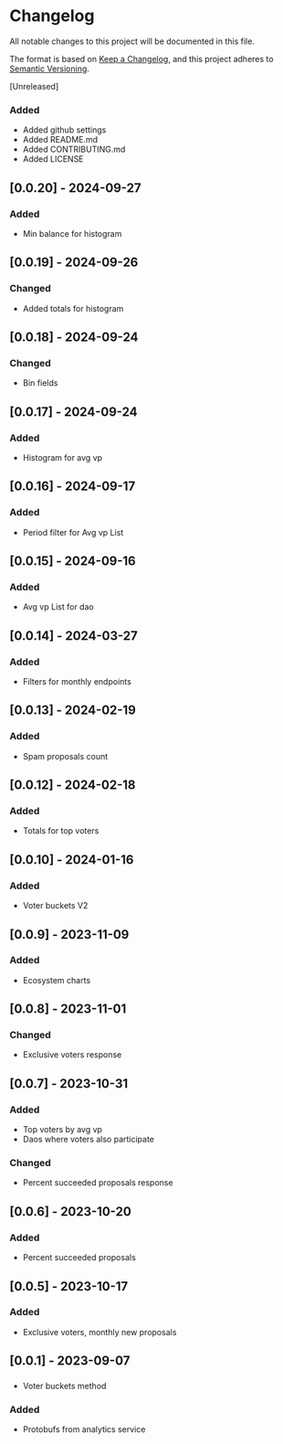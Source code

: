 # Changelog

All notable changes to this project will be documented in this file.

The format is based on [Keep a Changelog](https://keepachangelog.com/en/1.0.0/), and this project adheres
to [Semantic Versioning](https://semver.org/spec/v2.0.0.html).

[Unreleased]

### Added
- Added github settings
- Added README.md
- Added CONTRIBUTING.md
- Added LICENSE

## [0.0.20] - 2024-09-27

### Added
- Min balance for histogram

## [0.0.19] - 2024-09-26

### Changed
- Added totals for histogram

## [0.0.18] - 2024-09-24

### Changed
- Bin fields

## [0.0.17] - 2024-09-24

### Added
- Histogram for avg vp

## [0.0.16] - 2024-09-17

### Added
- Period filter for Avg vp List

## [0.0.15] - 2024-09-16

### Added
- Avg vp List for dao

## [0.0.14] - 2024-03-27

### Added
- Filters for monthly endpoints

## [0.0.13] - 2024-02-19

### Added
- Spam proposals count

## [0.0.12] - 2024-02-18

### Added
- Totals for top voters

## [0.0.10] - 2024-01-16

### Added
- Voter buckets V2

## [0.0.9] - 2023-11-09

### Added
- Ecosystem charts

## [0.0.8] - 2023-11-01

### Changed
- Exclusive voters response

## [0.0.7] - 2023-10-31

### Added
- Top voters by avg vp
- Daos where voters also participate

### Changed
- Percent succeeded proposals response

## [0.0.6] - 2023-10-20

### Added
- Percent succeeded proposals

## [0.0.5] - 2023-10-17

### Added
- Exclusive voters, monthly new proposals

## [0.0.1] - 2023-09-07

###
- Voter buckets method

### Added
- Protobufs from analytics service
